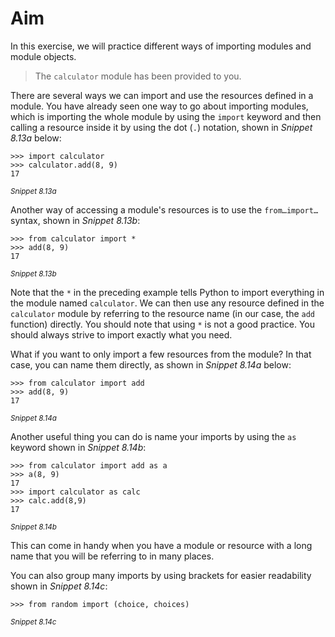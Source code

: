 <!-- practice -->

# Aim

In this exercise, we will practice different ways of importing modules and module objects.

> The `calculator` module has been provided to you.

There are several ways we can import and use the resources defined in a module. You have already seen one way to go about importing modules, which is importing the whole module by using the `import` keyword and then calling a resource inside it by using the dot (`.`) notation, shown in _Snippet 8.13a_ below:

```
>>> import calculator
>>> calculator.add(8, 9)
17
```

<sup>_Snippet 8.13a_</sup>

Another way of accessing a module's resources is to use the `from…import…` syntax, shown in _Snippet 8.13b_:

```
>>> from calculator import *
>>> add(8, 9)
17
```

<sup>_Snippet 8.13b_</sup>

Note that the `*` in the preceding example tells Python to import everything in the module named `calculator`. We can then use any resource defined in the `calculator` module by referring to the resource name (in our case, the `add` function) directly. You should note that using `*` is not a good practice. You should always strive to import exactly what you need.

What if you want to only import a few resources from the module? In that case, you can name them directly, as shown in _Snippet 8.14a_ below:

```
>>> from calculator import add
>>> add(8, 9)
17
```

<sup>_Snippet 8.14a_</sup>

Another useful thing you can do is name your imports by using the `as` keyword shown in _Snippet 8.14b_:

```
>>> from calculator import add as a
>>> a(8, 9)
17
>>> import calculator as calc
>>> calc.add(8,9)
17
```

<sup>_Snippet 8.14b_</sup>

This can come in handy when you have a module or resource with a long name that you will be referring to in many places.

You can also group many imports by using brackets for easier readability shown in _Snippet 8.14c_:

```
>>> from random import (choice, choices)
```

<sup>_Snippet 8.14c_</sup>
